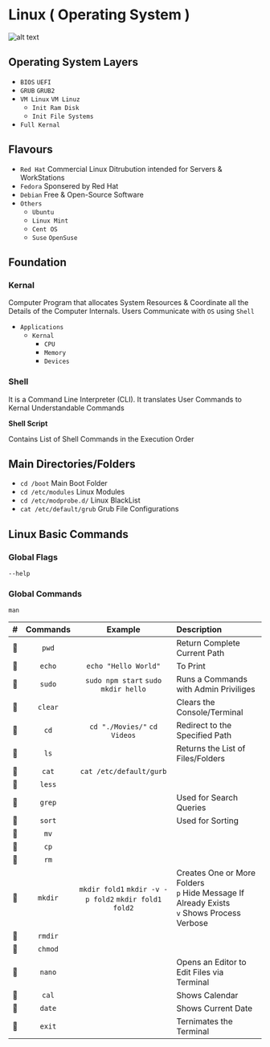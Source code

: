 # Linux ( Operating System )

![alt text](https://cdn.wallpapersafari.com/58/27/Bytxi1.jpg)

<script src="https://cdnjs.cloudflare.com/ajax/libs/js-sequence-diagrams/1.0.6/sequence-diagram-min.js" ></script>

## Operating System Layers

- `BIOS` `UEFI`
- `GRUB` `GRUB2`
- `VM Linux` `VM Linuz`
    - `Init Ram Disk`
    - `Init File Systems`
- `Full Kernal`

## Flavours

- `Red Hat` Commercial Linux Ditrubution intended for Servers & WorkStations
- `Fedora` Sponsered by Red Hat
- `Debian` Free & Open-Source Software
- `Others`
    - `Ubuntu`
    - `Linux Mint`
    - `Cent OS`
    - `Suse` `OpenSuse`

## Foundation

### Kernal

Computer Program that allocates System Resources & Coordinate all the Details of the Computer Internals. Users Communicate with `OS` using `Shell`

- `Applications`
    - `Kernal` 
        - `CPU`
        - `Memory`
        - `Devices`

### Shell

It is a Command Line Interpreter (CLI). It translates User Commands to Kernal Understandable Commands

**Shell Script**

Contains List of Shell Commands in the Execution Order 

## Main Directories/Folders

- `cd /boot` Main Boot Folder
- `cd /etc/modules` Linux Modules
- `cd /etc/modprobe.d/` Linux BlackList
- `cat /etc/default/grub` Grub File Configurations

## Linux Basic Commands

### Global Flags

`--help`

### Global Commands

`man`


| # | Commands | Example | Description |
| :-: | :--------: | :-------: | :----------- | 
| :orange_book: | `pwd` | | Return Complete Current Path |
| :orange_book: | `echo` | `echo "Hello World"` | To Print | 
| :orange_book: | `sudo` | `sudo npm start` `sudo mkdir hello` | Runs a Commands with Admin Priviliges | 
| :orange_book: | `clear` | | Clears the Console/Terminal |
| :orange_book: | `cd` | `cd "./Movies/"` `cd Videos` | Redirect to the Specified Path | 
| :orange_book: | `ls` | | Returns the List of Files/Folders |
| :orange_book: | `cat` | `cat /etc/default/gurb` | | 
| :orange_book: | `less` |  | |
| :orange_book: | `grep` | | Used for Search Queries |
| :orange_book: | `sort` | | Used for Sorting |
| :orange_book: | `mv` |  | |
| :orange_book: | `cp` |  | |
| :orange_book: | `rm` |  | |
| :orange_book: | `mkdir` | `mkdir fold1` `mkdir -v -p fold2` `mkdir fold1 fold2` | Creates One or More Folders<br />`p` Hide Message If Already Exists<br />`v` Shows Process Verbose |
| :orange_book: | `rmdir` |  | |
| :orange_book: | `chmod` |  | |
| :orange_book: | `nano` | | Opens an Editor to Edit Files via Terminal |
| :orange_book: | `cal` |  | Shows Calendar |
| :orange_book: | `date` |  | Shows Current Date |
| :orange_book: | `exit` |  | Ternimates the Terminal |
